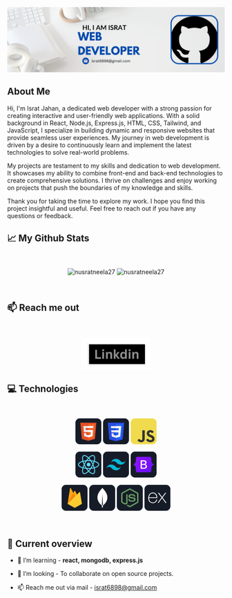 

<img src="https://github.com/Isratjahan6898/isratjahan6898/blob/main/Images/Icons/banner%20(2).png" alt="banner"/>


## About Me

Hi, I'm Israt Jahan, a dedicated web developer with a strong passion for creating interactive and user-friendly web applications. With a solid background in React, Node.js, Express.js, HTML, CSS, Tailwind, and JavaScript, I specialize in building dynamic and responsive websites that provide seamless user experiences. My journey in web development is driven by a desire to continuously learn and implement the latest technologies to solve real-world problems.

My projects are  testament to my skills and dedication to web development. It showcases my ability to combine front-end and back-end technologies to create comprehensive solutions. I thrive on challenges and enjoy working on projects that push the boundaries of my knowledge and skills.

Thank you for taking the time to explore my work. I hope you find this project insightful and useful. Feel free to reach out if you have any questions or feedback.



## :chart_with_upwards_trend: My Github Stats

<br/>

<p align="center">
<img  src="https://github-readme-stats.vercel.app/api/top-langs?username=isratjahan6898&show_icons=true&locale=en&layout=compact&theme=synthwave&hide_border=true&background=0D1117" alt="nusratneela27" />
<img  src="https://github-readme-streak-stats.herokuapp.com/?user=isratjahan6898&theme=synthwave&hide_border=true&background=0D1117&stroke=0D1117" alt="nusratneela27" />
</p>
<br/>

## :mailbox: Reach me out

<br/>

<p align="center">
<a href="https://www.linkedin.com/in/israt-jahan-9a68b923a/" target="blank">
<img align="center" src="https://github.com/Isratjahan6898/isratjahan6898/blob/main/Images/Icons/linkdin.png" alt="https://www.linkedin.com/in/israt-jahan-9a68b923a/" height="75" />
</a>

</br>

## :computer: Technologies

<br>
<p align="center"> 
<img src="https://github.com/Isratjahan6898/isratjahan6898/blob/main/Images/Icons/HTML.png"/>
<img src="https://github.com/Isratjahan6898/isratjahan6898/blob/main/Images/Icons/css.png"/>
<img src="https://github.com/Isratjahan6898/isratjahan6898/blob/main/Images/Icons/JavaScript.png"/>

</p>

<p align="center"> 
<img src="https://github.com/Isratjahan6898/isratjahan6898/blob/main/Images/Icons/react.png"/>

<img src="https://github.com/Isratjahan6898/isratjahan6898/blob/main/Images/Icons/tailwind.png"/>
<img src="https://github.com/Isratjahan6898/isratjahan6898/blob/main/Images/Icons/Bootsrap.png"/>
</p>

<p align="center"> 
<img src="https://github.com/Isratjahan6898/isratjahan6898/blob/main/Images/Icons/firebase.png"/>
<img src="https://github.com/Isratjahan6898/isratjahan6898/blob/main/Images/Icons/mongo.png"/>
<img src="https://github.com/Isratjahan6898/isratjahan6898/blob/main/Images/Icons/node.png"/>
<img src="https://github.com/Isratjahan6898/isratjahan6898/blob/main/Images/Icons/express.png"/>
</p>

<br/>

## :eyes: Current overview

- 🌱 I’m learning - **react, mongodb, express.js**

- 👯 I’m looking - To collaborate on open source projects.



- 📫 Reach me out via mail - israt6898@gmail.com